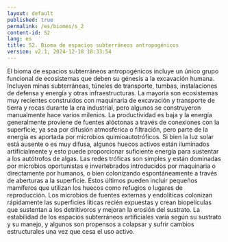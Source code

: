 ```yaml
---
layout: default
published: true
permalink: /es/biomes/s_2
content-id: S2
lang: es
title: S2. Bioma de espacios subterráneos antropogénicos
version: v2.1, 2024-12-18 18:33:54
---
```


El bioma de espacios subterráneos antropogénicos incluye un único grupo funcional de ecosistemas que deben su génesis a la excavación humana. Incluyen minas subterráneas, túneles de transporte, tumbas, instalaciones de defensa y energía y otras infraestructuras. La mayoría son ecosistemas muy recientes construidos con maquinaria de excavación y transporte de tierra y rocas durante la era industrial, pero algunos se construyeron manualmente hace varios milenios.
La productividad es baja y la energía generalmente proviene de fuentes alóctonas a través de conexiones con la superficie, ya sea por difusión atmosférica o filtración, pero parte de la energía es aportada por microbios quimioautotróficos. Si bien la luz solar está ausente o es muy difusa, algunos huecos activos están iluminados artificialmente y esto puede proporcionar suficiente energía para sustentar a los autótrofos de algas.
Las redes tróficas son simples y están dominadas por microbios oportunistas e invertebrados introducidos por maquinaria o directamente por humanos, o bien colonizando espontáneamente a través de aberturas a la superficie. Estos últimos pueden incluir pequeños mamíferos que utilizan los huecos como refugios o lugares de reproducción. Los microbios de fuentes externas y endolíticas colonizan rápidamente las superficies líticas recién expuestas y crean biopelículas que sustentan a los detritívoros y mejoran la erosión del sustrato.
La estabilidad de los espacios subterráneos artificiales varía según su sustrato y su manejo, y algunos son propensos a colapsar y sufrir cambios estructurales una vez que cesa el uso activo.
